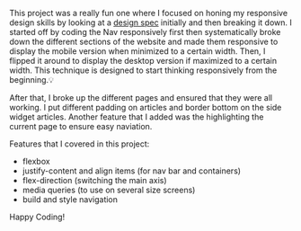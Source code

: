 This project was a really fun one where I focused on honing my responsive design skills by looking at a [design spec](https://xd.adobe.com/spec/75d448ea-569a-4b7e-721b-9bbd3b2b97b9-03e5/grid) initially and then breaking it down. I started off by coding the Nav responsively first then systematically broke down the different sections of the website and made them responsive to display the mobile version when minimized to a certain width. Then, I flipped it around to display the desktop version if maximized to a certain width. This technique is designed to start thinking responsively from the beginning.💡 

After that, I broke up the different pages and ensured that they were all working. I put different padding on articles and border bottom on the side widget articles. Another feature that I added was the highlighting the current page to ensure easy naviation. 


Features that I covered in this project:
- flexbox
- justify-content and align items (for nav bar and containers)
- flex-direction (switching the main axis)
- media queries (to use on several size screens)
- build and style navigation

Happy Coding!
